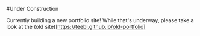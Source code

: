 
#Under Construction

Currently building a new portfolio site! While that's underway, please take a look at the (old site)[https://teebl.github.io/old-portfolio] 